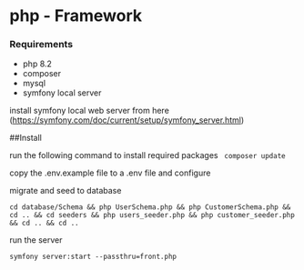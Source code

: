 # php - Framework

### Requirements
- php 8.2
- composer 
- mysql
- symfony local server

install symfony local web server from here (https://symfony.com/doc/current/setup/symfony_server.html)


##Install

run the following command to install required packages 
``` composer update``` 

copy the .env.example file to a .env file and configure 

migrate and seed to database 

``` cd database/Schema && php UserSchema.php && php CustomerSchema.php && cd .. && cd seeders && php users_seeder.php && php customer_seeder.php && cd .. && cd .. ```

run the server

``` symfony server:start --passthru=front.php ```


